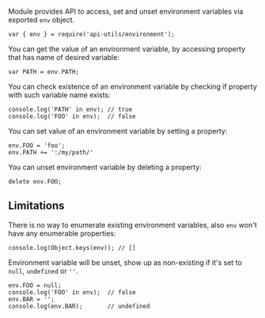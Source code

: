 Module provides API to access, set and unset environment variables via exported
`env` object.

    var { env } = require('api-utils/environment');

You can get the value of an environment variable, by accessing property that
has name of desired variable:

    var PATH = env.PATH;

You can check existence of an environment variable by checking if property with
such variable name exists:

    console.log('PATH' in env); // true
    console.log('FOO' in env);  // false

You can set value of an environment variable by setting a property:

    env.FOO = 'foo';
    env.PATH += ':/my/path/'

You can unset environment variable by deleting a property:

    delete env.FOO;

## Limitations ##

There is no way to enumerate existing environment variables, also `env`
won't have any enumerable properties:

    console.log(Object.keys(env)); // []

Environment variable will be unset, show up as non-existing if it's set
to `null`, `undefined` or `''`.

    env.FOO = null;
    console.log('FOO' in env);  // false
    env.BAR = '';
    console.log(env.BAR);       // undefined
